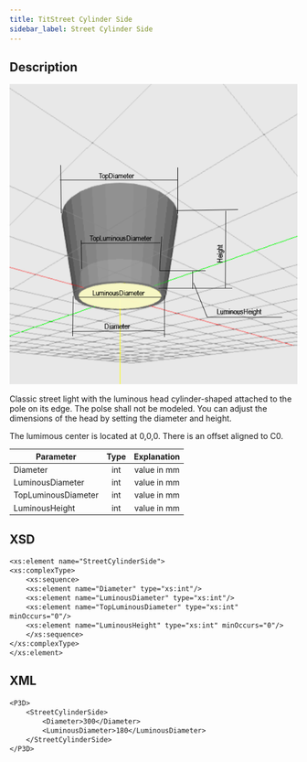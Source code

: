 ```yaml
---
title: TitStreet Cylinder Side
sidebar_label: Street Cylinder Side
---
```


## Description

![Street Cylinder Side](./doc_images/StreetCylinderSide.PNG) 


Classic street light with the luminous head cylinder-shaped attached to the pole on its edge. The polse shall not be modeled.
You can adjust the dimensions of the head by setting the diameter and height. 

The lumimous center is located at 0,0,0. 
There is an offset aligned to C0.

| Parameter| Type | Explanation |
|----------|:--:|:-:|
| Diameter | int |  value in mm  |
| LuminousDiameter | int | value in mm |
| TopLuminousDiameter | int |  value in mm |
| LuminousHeight | int | value in mm |

## XSD

	<xs:element name="StreetCylinderSide">
	<xs:complexType>
		<xs:sequence>
		<xs:element name="Diameter" type="xs:int"/>
		<xs:element name="LuminousDiameter" type="xs:int"/>
		<xs:element name="TopLuminousDiameter" type="xs:int" minOccurs="0"/>
		<xs:element name="LuminousHeight" type="xs:int" minOccurs="0"/>
		</xs:sequence>
	</xs:complexType>
	</xs:element> 

## XML
	<P3D>
		<StreetCylinderSide>
			<Diameter>300</Diameter>
			<LuminousDiameter>180</LuminousDiameter>
		</StreetCylinderSide>
	</P3D>